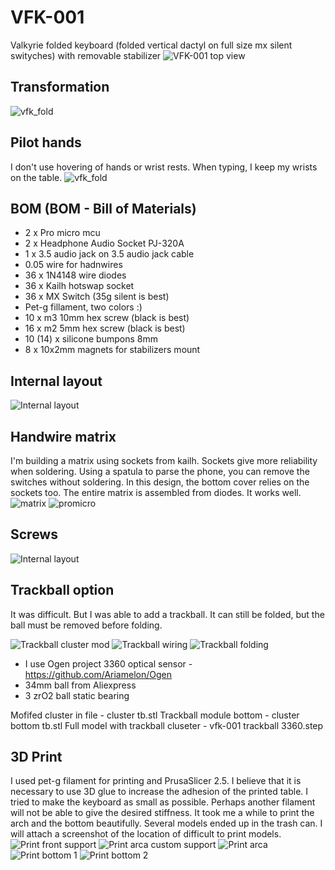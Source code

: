 # VFK-001
Valkyrie folded keyboard (folded vertical dactyl on full size mx silent swityches) with removable stabilizer
![VFK-001 top view](images/vfk-001_top_view.jpg)

## Transformation
![vfk_fold](images/vfk_fold2.gif)

## Pilot hands 
I don't use hovering of hands or wrist rests. When typing, I keep my wrists on the table.
![vfk_fold](images/hands_position.jpg)

## BOM (BOM - Bill of Materials)
- 2 x Pro micro mcu
- 2 x Headphone Audio Socket PJ-320A
- 1 x 3.5 audio jack on 3.5 audio jack cable 
- 0.05 wire for hadnwires
- 36 x 1N4148 wire diodes
- 36 x Kailh hotswap socket 
- 36 x MX Switch (35g silent is best)
- Pet-g fillament, two colors :)
- 10 x m3 10mm hex screw (black is best)
- 16 x m2 5mm hex screw (black is best)
- 10 (14) x silicone bumpons 8mm 
- 8 x 10x2mm magnets for stabilizers mount

## Internal layout
![Internal layout](images/vfk-001_inside.png)

## Handwire matrix 
I'm building a matrix using sockets from kailh. Sockets give more reliability when soldering. Using a spatula to parse the phone, you can remove the switches without soldering. In this design, the bottom cover relies on the sockets too. The entire matrix is assembled from diodes. It works well.
![matrix](images/Handwire_matrix.png)
![promicro](images/promicro_pins.png)

## Screws
![Internal layout](images/screws.png)

## Trackball option 
It was difficult. But I was able to add a trackball. It can still be folded, but the ball must be removed before folding.

![Trackball cluster mod](images/trackball.jpg)
![Trackball wiring](images/tb_wiring.jpg)
![Trackball folding](images/tb_transform.jpg)

- I use Ogen project 3360 optical sensor - https://github.com/Ariamelon/Ogen 
- 34mm ball from Aliexpress
- 3 zrO2 ball static bearing

Mofifed cluster in file - cluster tb.stl
Trackball module bottom - cluster bottom tb.stl
Full model with trackball cluseter - vfk-001 trackball 3360.step

## 3D Print
I used pet-g filament for printing and PrusaSlicer 2.5. I believe that it is necessary to use 3D glue to increase the adhesion of the printed table. I tried to make the keyboard as small as possible. Perhaps another filament will not be able to give the desired stiffness. It took me a while to print the arch and the bottom beautifully. Several models ended up in the trash can. I will attach a screenshot of the location of difficult to print models.
![Print front support](images/print_front_sup.png)
![Print arca custom support](images/print_arca_cust_sup.png)
![Print arca](images/print_arca_sup.png)
![Print bottom 1](images/print_bottom_ins.png)
![Print bottom 2](images/pritn_bottom_out.png)

